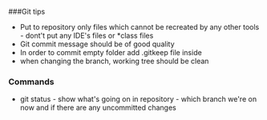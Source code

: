 ###Git tips
- Put to repository only files which cannot be recreated by any other tools - dont't put any IDE's files or *class files
- Git commit message should be of good quality
- In order to commit empty folder add .gitkeep file inside 
- when changing the branch, working tree should be clean

### Commands
- git status - show what's going on in repository - which branch we're on now and if there are any uncommitted changes
